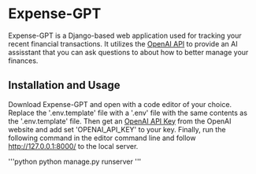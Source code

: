# Expense-GPT

Expense-GPT is a Django-based web application used for tracking your recent financial transactions. It utilizes the [OpenAI API](https://openai.com/blog/openai-api) to provide an AI assisstant that you can ask questions to about how to better manage your finances.

## Installation and Usage

Download Expense-GPT and open with a code editor of your choice. Replace the '.env.template' file with a '.env' file with the same contents as the '.env.template' file. Then get an [OpenAI API Key](https://platform.openai.com/account/api-keys) from the OpenAI website and add set 'OPENAI_API_KEY' to your key. Finally, run the following command in the editor command line and follow http://127.0.0.1:8000/ to the local server.

'''python
python manage.py runserver
'''
 
